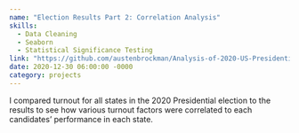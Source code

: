 ```yaml
---
name: "Election Results Part 2: Correlation Analysis"
skills: 
  - Data Cleaning
  - Seaborn
  - Statistical Significance Testing
link: "https://github.com/austenbrockman/Analysis-of-2020-US-Presidential-Election/blob/master/Correlation%20Analysis%20of%20the%202020%20US%20Election%20-%20Turnout%20and%20Outcomes%20.ipynb"
date: 2020-12-30 06:00:00 -0000
category: projects
---
```


I compared turnout for all states in the 2020 Presidential election to the results to see how various turnout factors were correlated to each candidates’ performance in each state. 
